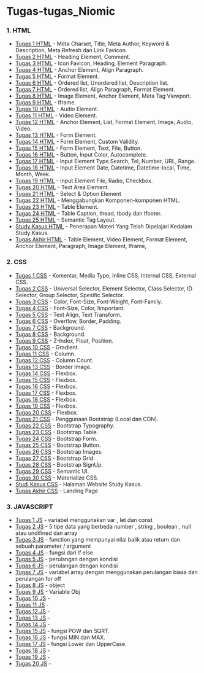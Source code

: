 # Tugas-tugas_Niomic

  
### 1. HTML
- [Tugas 1 HTML](https://github.com/adbudi/tugas_1_html) - Meta Charset, Title, Meta Author, Keyword & Description, Meta Refresh dan Link Favicon.
- [Tugas 2 HTML](https://github.com/adbudi/Tugas_2_html) - Heading Element, Comment.
- [Tugas 3 HTML](https://github.com/adbudi/tugas_3_html) - Icon Favicon, Heading, Element Paragraph.
- [Tugas 4 HTML](https://github.com/adbudi/tugas_4_html) - Anchor Element, Align Paragraph.
- [Tugas 5 HTML](https://github.com/adbudi/tugas_5_html) - Format Element.
- [Tugas 6 HTML](https://github.com/adbudi/tugas_6_html) - Ordered list, Unordered list, Description list.
- [Tugas 7 HTML](https://github.com/adbudi/tugas_7_html) - Ordered list, Align Paragraph, Format Element.
- [Tugas 8 HTML](https://github.com/adbudi/tugas_8_html) - Image Element, Anchor Element, Meta Tag Viewport.
- [Tugas 9 HTML](https://github.com/adbudi/tugas_9_html) - Iframe.
- [Tugas 10 HTML](https://github.com/adbudi/tugas_10_html) - Audio Element.
- [Tugas 11 HTML](https://github.com/adbudi/tugas_11_html) - Video Element.
- [Tugas 12 HTML](https://github.com/adbudi/tugas_12_html) - Anchor Element, List, Format Element, Image, Audio, Video.
- [Tugas 13 HTML](https://github.com/adbudi/tugas_13_html) - Form Element.
- [Tugas 14 HTML](https://github.com/adbudi/tugas_14_html) - Form Element, Custom Validity.
- [Tugas 15 HTML](https://github.com/adbudi/tugas_15_html) - Form Element, Text, File, Button.
- [Tugas 16 HTML](https://github.com/adbudi/tugas_16_html) - Button, Input Color, Autocomplete.
- [Tugas 17 HTML](https://github.com/adbudi/tugas_17_html) - Input Element Type Search, Tel, Number, URL, Range.
- [Tugas 18 HTML](https://github.com/adbudi/tugas_18_html) - Input Element Date, Datetime, Datetime-local, Time, Month, Week.
- [Tugas 19 HTML](https://github.com/adbudi/tugas_19_html) - Input Element File, Radio, Checkbox.
- [Tugas 20 HTML](https://github.com/adbudi/tugas_20_html) - Text Area Element.
- [Tugas 21 HTML](https://github.com/adbudi/tugas_21_html) - Select & Option Element
- [Tugas 22 HTML](https://github.com/adbudi/tugas_22_html) - Menggabungkan Komponen-komponen HTML.
- [Tugas 23 HTML](https://github.com/adbudi/tugas_23_html) - Table Element.
- [Tugas 24 HTML](https://github.com/adbudi/tugas_24_html) - Table Caption, thead, tbody dan tfooter.
- [Tugas 25 HTML](https://github.com/adbudi/tugas_25_html) - Semantic Tag Layout.
- [Study Kasus HTML](https://github.com/adbudi/Tugas_study_kasus_html) - Penerapan Materi Yang Telah Dipelajari Kedalam Study Kasus.
- [Tugas Akhir HTML](https://github.com/adbudi/Tugas_tugas_akhir_html) - Table Element, Video Element, Format Element, Anchor Element, Paragraph, Image Element, Iframe,

### 2. CSS
- [Tugas 1 CSS](https://github.com/adbudi/tugas_1_css) - Komentar, Media Type, Inline CSS, Internal CSS, External CSS.
- [Tugas 2 CSS](https://github.com/adbudi/tugas_2_css) - Universal Selector, Element Selector, Class Selector, ID Selector, Group Selector, Spesific Selector.
- [Tugas 3 CSS](https://github.com/adbudi/tugas_3_css) - Color, Font-Size, Font-Weight, Font-Family.
- [Tugas 4 CSS](https://github.com/adbudi/tugas_4_css) - Font-Size, Color, !important.
- [Tugas 5 CSS](https://github.com/adbudi/tugas_5_css) - Text Align, Text Transform.
- [Tugas 6 CSS](https://github.com/adbudi/tugas_6_css) - Overflow, Border, Padding.
- [Tugas 7 CSS](https://github.com/adbudi/tugas_7_css) - Background.
- [Tugas 8 CSS](https://github.com/adbudi/tugas_8_css) - Background.
- [Tugas 9 CSS](https://github.com/adbudi/tugas_9_css) - Z-Index, Float, Position.
- [Tugas 10 CSS](https://github.com/adbudi/tugas_10_css) - Gradient.
- [Tugas 11 CSS](https://github.com/adbudi/tugas_11_css) - Column.
- [Tugas 12 CSS](https://github.com/adbudi/tugas_12_css) - Column Count.
- [Tugas 13 CSS](https://github.com/adbudi/tugas_13_css) - Border Image.
- [Tugas 14 CSS](https://github.com/adbudi/tugas_14_css) - Flexbox.
- [Tugas 15 CSS](https://github.com/adbudi/tugas_15_css) - Flexbox.
- [Tugas 16 CSS](https://github.com/adbudi/tugas_16_css) - Flexbox.
- [Tugas 17 CSS](https://github.com/adbudi/tugas_17_css) - Flexbox.
- [Tugas 18 CSS](https://github.com/adbudi/tugas_18_css) - Flexbox.
- [Tugas 19 CSS](https://github.com/adbudi/tugas_19_css) - Flexbox.
- [Tugas 20 CSS](https://github.com/adbudi/tugas_20_css) - Flexbox.
- [Tugas 21 CSS](https://github.com/adbudi/tugas_21_css) - Penggunaan Bootstrap (Local dan CDN).
- [Tugas 22 CSS](https://github.com/adbudi/tugas_22_css) - Bootstrap Typography.
- [Tugas 23 CSS](https://github.com/adbudi/tugas_23_css) - Bootstrap Table.
- [Tugas 24 CSS](https://github.com/adbudi/tugas_24_css) - Bootstrap Form.
- [Tugas 25 CSS](https://github.com/adbudi/tugas_25_css) - Bootstrap Button.
- [Tugas 26 CSS](https://github.com/adbudi/tugas_26_css) - Bootstrap Images.
- [Tugas 27 CSS](https://github.com/adbudi/tugas_27_css) - Bootstrap Grid.
- [Tugas 28 CSS](https://github.com/adbudi/tugas_28_css) - Bootstrap SignUp.
- [Tugas 29 CSS](https://github.com/adbudi/tugas_29_css) - Semantic UI.
- [Tugas 30 CSS](https://github.com/adbudi/tugas_30_css) - Materialize CSS.
- [Studi Kasus CSS](https://github.com/adbudi/study_kasus_css) - Halaman Website Study Kasus.
- [Tugas Akhir CSS](https://github.com/adbudi/tugas_akhir_css) - Landing Page

### 3. JAVASCRIPT

- [Tugas 1 JS](https://github.com/adbudi/tugas1_js.git) - variabel menggunakan var , let dan const 
- [Tugas 2 JS](https://github.com/adbudi/tugas2_js.git) - 5 tipe data yang berbeda number , string , boolean , null atau undifined dan array
- [Tugas 3 JS](https://github.com/adbudi/tugas3_js.git) - function yang mempunyai nilai balik atau return dan sebuah parameter / argument
- [Tugas 4 JS](https://github.com/adbudi/tugas4_js.git) - fungsi dari if else
- [Tugas 5 JS](https://github.com/adbudi/tugas5_js.git) - perulangan dengan kondisi 
- [Tugas 6 JS](https://github.com/adbudi/tugas_6.js.git) - perulangan dengan kondisi
- [Tugas 7 JS](https://github.com/adbudi/tugas_7_js.git) - variabel array dengan menggunakan perulangan biasa dan perulangan for off  
- [Tugas 8 JS](https://github.com/adbudi/tugas8_js.git) - object
- [Tugas 9 JS](https://github.com/adbudi/tugas9_js.git) - Variable Obj
- [Tugas 10 JS](https://github.com/adbudi/tugas10_js.git) -
- [Tugas 11 JS](https://github.com/adbudi/tugas11_js.git) -
- [Tugas 12 JS](https://github.com/adbudi/tugas12_js.git) -
- [Tugas 13 JS](https://github.com/adbudi/tugas13_js.git) -
- [Tugas 14 JS](https://github.com/adbudi/tugas14_js.git) -
- [Tugas 15 JS](https://github.com/adbudi/tugas15_js.git) - fungsi POW dan SQRT.
- [Tugas 16 JS](https://github.com/adbudi/tugas16_js.git) - fungsi MIN dan MAX.
- [Tugas 17 JS](https://github.com/adbudi/tugas17_js.git) - fungsi Lower dan UpperCase.
- [Tugas 18 JS](https://github.com/adbudi/tugas18_js.git) -  
- [Tugas 19 JS](https://github.com/adbudi/tugas19_js.git) -  
- [Tugas 20 JS](https://github.com/adbudi/tugas120_js.git) -  
  
  
  
  
  
  
  
